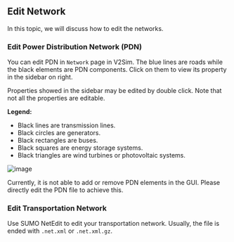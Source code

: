 ## Edit Network
In this topic, we will discuss how to edit the networks.

### Edit Power Distribution Network (PDN)
You can edit PDN in `Network` page in V2Sim. The blue lines are roads while the black elements are PDN components. Click on them to view its property in the sidebar on right.

Properties showed in the sidebar may be edited by double click. Note that not all the properties are editable.

**Legend:**
+ Black lines are transmission lines.
+ Black circles are generators.
+ Black rectangles are buses.
+ Black squares are energy storage systems.
+ Black triangles are wind turbines or photovoltaic systems.

![image](https://github.com/user-attachments/assets/e032ca3c-a84d-4b5c-8c64-560952d105ca)

Currently, it is not able to add or remove PDN elements in the GUI. Please directly edit the PDN file to achieve this.

### Edit Transportation Network
Use SUMO NetEdit to edit your transportation network. Usually, the file is ended with `.net.xml` or `.net.xml.gz`.
